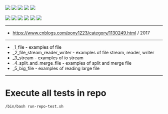 ![](https://img.shields.io/badge/language-java-blue)
![](https://img.shields.io/badge/technology-javase,%20io-blue)
![](https://img.shields.io/badge/development%20year-2017-orange)
![](https://img.shields.io/badge/contributor-shijian%20su-purple)
![](https://img.shields.io/badge/license-MIT-lightgrey)

![](https://img.shields.io/github/languages/top/shijiansu/core-java-io-by-pony1223)
![](https://img.shields.io/github/languages/count/shijiansu/core-java-io-by-pony1223)
![](https://img.shields.io/github/languages/code-size/shijiansu/core-java-io-by-pony1223)
![](https://img.shields.io/github/repo-size/shijiansu/core-java-io-by-pony1223)
![](https://img.shields.io/github/last-commit/shijiansu/core-java-io-by-pony1223?color=red)
![](https://github.com/shijiansu/core-java-io-by-pony1223/workflows/ci%20build/badge.svg)

--------------------------------------------------------------------------------

- https://www.cnblogs.com/pony1223/category/1130249.html / 2017

--------------------------------------------------------------------------------

- _1_file - examples of file
- _2_file_stream_reader_writer - examples of file stream, reader, writer
- _3_stream - examples of io stream
- _4_split_and_merge_file - examples of split and merge file
- _5_big_file - examples of reading large file

--------------------------------------------------------------------------------

# Execute all tests in repo

`/bin/bash run-repo-test.sh`
